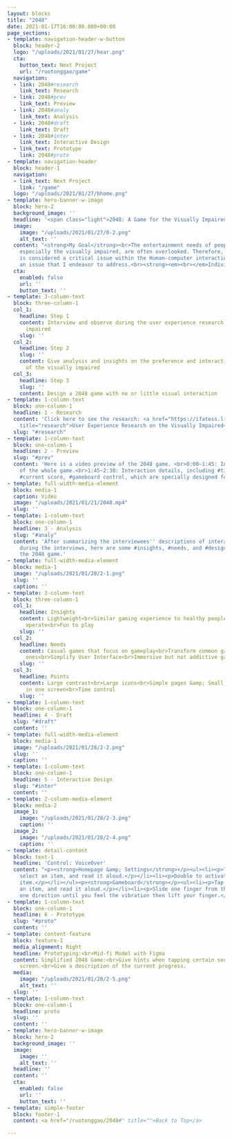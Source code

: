 ```yaml
---
layout: blocks
title: "2048"
date: 2021-01-17T16:00:00.000+00:00
page_sections:
- template: navigation-header-w-button
  block: header-2
  logo: "/uploads/2021/01/27/hear.png"
  cta:
    button_text: Next Project
    url: "/ruotonggao/game"
  navigation:
  - link: 2048#research
    link_text: Research
  - link: 2048#prev
    link_text: Preview
  - link: 2048#analy
    link_text: Analysis
  - link: 2048#draft
    link_text: Draft
  - link: 2048#inter
    link_text: Interactive Design
  - link_text: Prototype
    link: 2048#proto
- template: navigation-header
  block: header-1
  navigation:
  - link_text: Next Project
    link: "/game"
  logo: "/uploads/2021/01/27/bhome.png"
- template: hero-banner-w-image
  block: hero-2
  background_image: ''
  headline: '<span class="light">2048: A Game for the Visually Impaired</span>  '
  image:
    image: "/uploads/2021/01/27/0-2.png"
    alt_text: ''
  content: "<strong>My Goal</strong><br>The entertainment needs of people with disabilities,
    especially the visually impaired, are often overlooked. Therefore, game accessibility
    is considered a critical issue within the Human-computer interaction field and
    an issue that I endeavor to address.<br><strong><em><br></em>Individual Work<br><br>Date<br></strong>9.2020~1.2021"
  cta:
    enabled: false
    url: ''
    button_text: ''
- template: 3-column-text
  block: three-column-1
  col_1:
    headline: Step 1
    content: Interview and observe during the user experience research on the visually
      impaired
    slug: ''
  col_2:
    headline: Step 2
    slug: ''
    content: Give analysis and insights on the preference and interaction patterns
      of the visually impaired
  col_3:
    headline: Step 3
    slug: ''
    content: Design a 2048 game with no or little visual interaction
- template: 1-column-text
  block: one-column-1
  headline: 1 - Research
  content: 'Click here to see the research: <a href="https://ifatess.life/ruotonggao/research"
    title="research">User Experience Research on the Visually Impaired</a>'
  slug: "#research"
- template: 1-column-text
  block: one-column-1
  headline: 2 - Preview
  slug: "#prev"
  content: 'Here is a video preview of the 2048 game. <br>0:00~1:45: Interaction process
    of the whole game.<br>1:45~2:30: Interaction details, including #time controller,
    #current score, #gameboard control, which are specially designed for the blind.'
- template: full-width-media-element
  block: media-1
  caption: Video
  image: "/uploads/2021/01/21/2048.mp4"
  slug: ''
- template: 1-column-text
  block: one-column-1
  headline: 3 - Analysis
  slug: "#analy"
  content: 'After summarizing the interviewees'' descriptions of interaction patterns
    during the interviews, here are some #insights, #needs, and #design points of
    the 2048 game.'
- template: full-width-media-element
  block: media-1
  image: "/uploads/2021/01/28/2-1.png"
  slug: ''
  caption: ''
- template: 3-column-text
  block: three-column-1
  col_1:
    headline: Insights
    content: Lightweight<br>Similar gaming experience to healthy people<br>Easy to
      operate<br>Fun to play
    slug: ''
  col_2:
    headline: Needs
    content: Casual games that focus on gameplay<br>Transform common games into accessible
      ones<br>Simplify User Interface<br>Immersive but not addictive gaming experience
    slug: ''
  col_3:
    headline: Points
    content: Large contrast<br>Large icons<br>Simple pages &amp; Small operability<br>Constricted
      in one screen<br>Time control
    slug: ''
- template: 1-column-text
  block: one-column-1
  headline: 4 - Draft
  slug: "#draft"
  content: ''
- template: full-width-media-element
  block: media-1
  image: "/uploads/2021/01/28/2-2.png"
  slug: ''
  caption: ''
- template: 1-column-text
  block: one-column-1
  headline: 5 - Interactive Design
  slug: "#inter"
  content: ''
- template: 2-column-media-element
  block: media-2
  image_1:
    image: "/uploads/2021/01/28/2-3.png"
    caption: ''
  image_2:
    image: "/uploads/2021/01/28/2-4.png"
    caption: ''
- template: detail-content
  block: text-1
  headline: 'Control: VoiceOver'
  content: "<p><strong>Homepage &amp; Settings</strong></p><ul><li><p>Tap once to
    select an item, and read it aloud.</p></li><li><p>Double to activate the selected
    item.</p></li></ul><p><strong>Gameboard</strong></p><ul><li><p>Tap once to select
    an item, and read it aloud.</p></li><li><p>Slide one finger from the screen to
    one direction until you feel the vibration then lift your finger.</p></li></ul>"
- template: 1-column-text
  block: one-column-1
  headline: 6 - Prototype
  slug: "#proto"
  content: ''
- template: content-feature
  block: feature-1
  media_alignment: Right
  headline: Prototyping:<br>Mid-fi Model with Figma
  content: Simplified 2048 Game:<br>Give hints when tapping certain sections on the
    screen.<br>Give a description of the current progress.
  media:
    image: "/uploads/2021/01/28/2-5.png"
    alt_text: ''
  slug: ''
- template: 1-column-text
  block: one-column-1
  headline: proto
  slug: ''
  content: ''
- template: hero-banner-w-image
  block: hero-2
  background_image: ''
  image:
    image: ''
    alt_text: ''
  headline: ''
  content: ''
  cta:
    enabled: false
    url: ''
    button_text: ''
- template: simple-footer
  block: footer-1
  content: <a href="/ruotonggao/2048#" title="">Back to Top</a>

---
```

